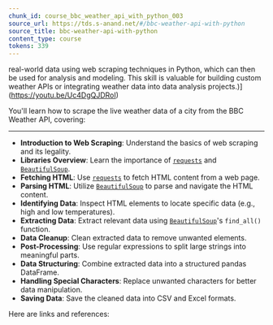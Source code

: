```yaml
---
chunk_id: course_bbc_weather_api_with_python_003
source_url: https://tds.s-anand.net/#/bbc-weather-api-with-python
source_title: bbc-weather-api-with-python
content_type: course
tokens: 339
---
```


 real-world data using web scraping techniques in Python, which can then be used for analysis and modeling. This skill is valuable for building custom weather APIs or integrating weather data into data analysis projects.)](https://youtu.be/Uc4DgQJDRoI)

You'll learn how to scrape the live weather data of a city from the BBC Weather API, covering:

---

- **Introduction to Web Scraping**: Understand the basics of web scraping and its legality.
- **Libraries Overview**: Learn the importance of [`requests`](https://docs.python-requests.org/en/latest/user/quickstart/) and [`BeautifulSoup`](https://beautiful-soup-4.readthedocs.io/).
- **Fetching HTML**: Use [`requests`](https://docs.python-requests.org/en/latest/user/quickstart/) to fetch HTML content from a web page.
- **Parsing HTML**: Utilize [`BeautifulSoup`](https://beautiful-soup-4.readthedocs.io/) to parse and navigate the HTML content.
- **Identifying Data**: Inspect HTML elements to locate specific data (e.g., high and low temperatures).
- **Extracting Data**: Extract relevant data using [`BeautifulSoup`](https://beautiful-soup-4.readthedocs.io/)'s `find_all()` function.
- **Data Cleanup**: Clean extracted data to remove unwanted elements.
- **Post-Processing**: Use regular expressions to split large strings into meaningful parts.
- **Data Structuring**: Combine extracted data into a structured pandas DataFrame.
- **Handling Special Characters**: Replace unwanted characters for better data manipulation.
- **Saving Data**: Save the cleaned data into CSV and Excel formats.

Here are links and references:
